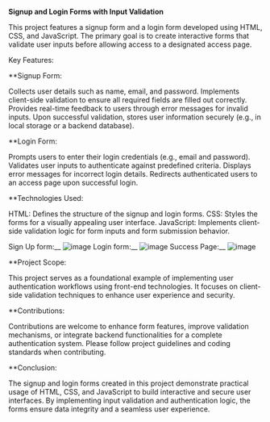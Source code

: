 **Signup and Login Forms with Input Validation**

This project features a signup form and a login form developed using HTML, CSS, and JavaScript. The primary goal is to create interactive forms that validate user inputs before allowing access to a designated access page.

Key Features:

**Signup Form:

Collects user details such as name, email, and password.
Implements client-side validation to ensure all required fields are filled out correctly.
Provides real-time feedback to users through error messages for invalid inputs.
Upon successful validation, stores user information securely (e.g., in local storage or a backend database).

**Login Form:

Prompts users to enter their login credentials (e.g., email and password).
Validates user inputs to authenticate against predefined criteria.
Displays error messages for incorrect login details.
Redirects authenticated users to an access page upon successful login.

**Technologies Used:

HTML: Defines the structure of the signup and login forms.
CSS: Styles the forms for a visually appealing user interface.
JavaScript: Implements client-side validation logic for form inputs and form submission behavior.

Sign Up form:__
![image](https://github.com/mekalasanthosh2001/Form-Validation/assets/104013993/7730fa27-3a90-44e7-8ba2-895b5083a692)
Login form:__
![image](https://github.com/mekalasanthosh2001/Form-Validation/assets/104013993/5fcb05e0-5cb5-444c-b0c8-085c18037582)
Success Page:__
![image](https://github.com/mekalasanthosh2001/Form-Validation/assets/104013993/9606bdcd-ca93-4936-8e64-3141f0ad443f)

**Project Scope:

This project serves as a foundational example of implementing user authentication workflows using front-end technologies. It focuses on client-side validation techniques to enhance user experience and security.

**Contributions:

Contributions are welcome to enhance form features, improve validation mechanisms, or integrate backend functionalities for a complete authentication system. Please follow project guidelines and coding standards when contributing.

**Conclusion:

The signup and login forms created in this project demonstrate practical usage of HTML, CSS, and JavaScript to build interactive and secure user interfaces. By implementing input validation and authentication logic, the forms ensure data integrity and a seamless user experience.





